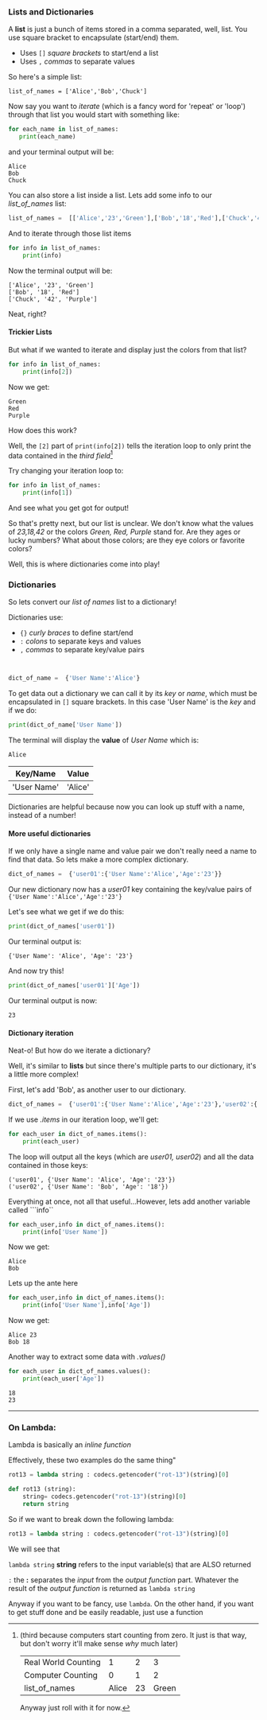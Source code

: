 ### Lists and Dictionaries

A **list** is just a bunch of items stored in a comma separated, well, list. You use square bracket to encapsulate (start/end) them.

- Uses ```[]``` *square brackets* to start/end a list
- Uses ```,``` *commas* to separate values

So here's a simple list:

```list_of_names = ['Alice','Bob','Chuck']```

Now say you want to *iterate* (which is a fancy word for 'repeat' or 'loop') through that list you would start with something like:

 ```python
for each_name in list_of_names:
    print(each_name)

```
and your terminal output will be:

```shell
Alice
Bob
Chuck
```

You can also store a list inside a list. Lets add some info to our *list_of_names* list:

```python
list_of_names =  [['Alice','23','Green'],['Bob','18','Red'],['Chuck','42','Purple']]
```

And to iterate through those list items

```python
for info in list_of_names:
    print(info)
```

Now the terminal output will be:
```shell
['Alice', '23', 'Green']
['Bob', '18', 'Red']
['Chuck', '42', 'Purple']
```
Neat, right?

#### Trickier Lists

But what if we wanted to iterate and display just the colors from that list?

```python
for info in list_of_names:
    print(info[2])
```
Now we get:
```shell
Green
Red
Purple
```
How does this work? 

Well, the ```[2]``` part of ```print(info[2])``` tells the iteration loop to only print the data contained in the *third field*[^1] 

Try changing your iteration loop to:

```python
for info in list_of_names:
    print(info[1])
```

And see what you get got for output!


So that's pretty next, but our list is unclear. We don't know what the values of *23,18,42* or the colors *Green, Red, Purple* stand for. Are they ages or lucky numbers? What about those colors; are they eye colors or favorite colors?

Well, this is where dictionaries come into play!

### Dictionaries

So lets convert our *list of names* list to a dictionary!

Dictionaries use:

- ```{}``` *curly braces* to define start/end
- ```:``` *colons* to separate keys and values
- ```,``` *commas* to separate key/value pairs

```python


dict_of_name =  {'User Name':'Alice'}
```
To get data out a dictionary we can call it by its *key* or *name*, which must be encapsulated in ```[]``` square brackets. In this case 'User Name' is the *key* and if we do:

```python
print(dict_of_name['User Name'])
```

The terminal will display the **value** of *User Name* which is:

```
Alice
```

|Key/Name|Value|
|-|-|
|'User Name'|'Alice'|

Dictionaries are helpful because now you can look up stuff with a name, instead of a number!

#### More useful dictionaries

If we only have a single name and value pair we don't really need a name to find that data. So lets make a more complex dictionary.

```python
dict_of_names =  {'user01':{'User Name':'Alice','Age':'23'}}
```
Our new dictionary now has a *user01* key containing the key/value pairs of ```{'User Name':'Alice','Age':'23'}```


Let's see what we get if we do this:
```python
print(dict_of_names['user01'])
```
Our terminal output is:

```shell
{'User Name': 'Alice', 'Age': '23'}
```
And now try this!

```python
print(dict_of_names['user01']['Age'])
```
Our terminal output is now:
```shell
23
```

#### Dictionary iteration

Neat-o! But how do we iterate a dictionary?

Well, it's similar to **lists** but since there's multiple parts to our dictionary, it's a little more complex!

First, let's add 'Bob', as another user to our dictionary.

```python
dict_of_names =  {'user01':{'User Name':'Alice','Age':'23'},'user02':{'User Name':'Bob','Age':'18'}}
```

If we use *.items* in our iteration loop, we'll get:

```python
for each_user in dict_of_names.items():
    print(each_user)
```
The loop will output all the keys (which are *user01, user02*) and all the data contained in those keys:

```shell
('user01', {'User Name': 'Alice', 'Age': '23'})
('user02', {'User Name': 'Bob', 'Age': '18'})
```
Everything at once, not all that useful...However, lets add another variable called ```info``

```python
for each_user,info in dict_of_names.items():
    print(info['User Name'])
```

Now we get:

```shell
Alice
Bob
```
Lets up the ante here

```python
for each_user,info in dict_of_names.items():
    print(info['User Name'],info['Age'])
```

Now we get:

```shell
Alice 23
Bob 18
```
Another way to extract some data with *.values()*

```python
for each_user in dict_of_names.values():
    print(each_user['Age'])
```

```shell
18
23
```





***
### On Lambda:

Lambda is basically an *inline function*

Effectively, these two examples do the same thing"

```python
rot13 = lambda string : codecs.getencoder("rot-13")(string)[0]
```
```python
def rot13 (string):
    string= codecs.getencoder("rot-13")(string)[0]
    return string
```

So if we want to break down the following lambda:

```python
rot13 = lambda string : codecs.getencoder("rot-13")(string)[0]
```
We will see that

```lambda string``` **string** refers to the input variable(s) that are ALSO returned

```:``` the **:** separates the *input* from the *output function* part. Whatever the result of the *output function* is returned as ```lambda string``` 

Anyway if you want to be fancy, use ```lambda```. On the other hand, if you want to get stuff done and be easily readable, just use a function



[^1]:(third because computers start counting from zero. It just is that way, but don't worry it'll make sense *why* much later)

    | | | | |
    |-|-|-|-|
    |Real World Counting|1|2|3|
    |Computer Counting|0|1|2|
    |list_of_names|Alice|23|Green|

    Anyway just roll with it for now.
